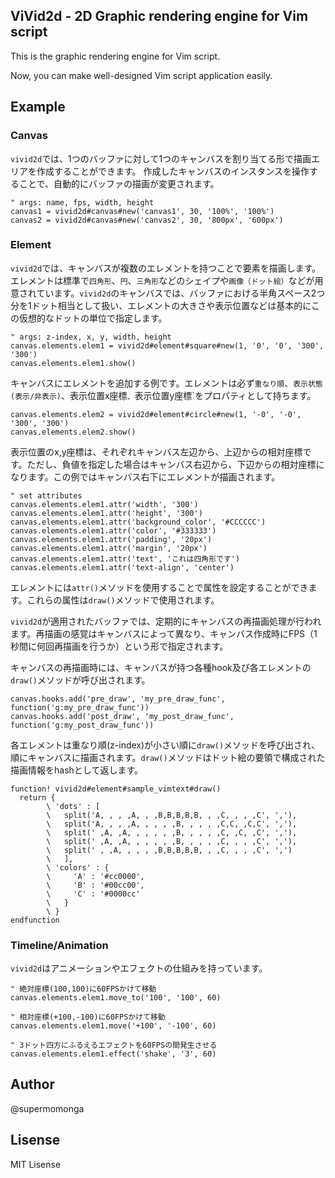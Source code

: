 ## ViVid2d - 2D Graphic rendering engine for Vim script

This is the graphic rendering engine for Vim script.

Now, you can make well-designed Vim script application easily.

## Example

### Canvas

`vivid2d`では、1つのバッファに対して1つのキャンバスを割り当てる形で描画エリアを作成することができます。
作成したキャンバスのインスタンスを操作することで、自動的にバッファの描画が変更されます。

```vim
" args: name, fps, width, height
canvas1 = vivid2d#canvas#new('canvas1', 30, '100%', '100%')
canvas2 = vivid2d#canvas#new('canvas2', 30, '800px', '600px')
```

### Element

`vivid2d`では、キャンバスが複数のエレメントを持つことで要素を描画します。エレメントは標準で`四角形`、`円`、`三角形`などのシェイプや`画像（ドット絵）`などが用意されています。`vivid2d`のキャンバスでは、バッファにおける半角スペース2つ分を1ドット相当として扱い、エレメントの大きさや表示位置などは基本的にこの仮想的なドットの単位で指定します。

```vim
" args: z-index, x, y, width, height
canvas.elements.elem1 = vivid2d#element#square#new(1, '0', '0', '300', '300')
canvas.elements.elem1.show()
```

キャンバスにエレメントを追加する例です。エレメントは必ず`重なり順`、`表示状態(表示/非表示)`、表示位置x座標`、`表示位置y座標`をプロパティとして持ちます。



```vim
canvas.elements.elem2 = vivid2d#element#circle#new(1, '-0', '-0', '300', '300')
canvas.elements.elem2.show()
```

表示位置のx,y座標は、それぞれキャンバス左辺から、上辺からの相対座標です。ただし、負値を指定した場合はキャンバス右辺から、下辺からの相対座標になります。この例ではキャンバス右下にエレメントが描画されます。


```vim
" set attributes
canvas.elements.elem1.attr('width', '300')
canvas.elements.elem1.attr('height', '300')
canvas.elements.elem1.attr('background_color', '#CCCCCC')
canvas.elements.elem1.attr('color', '#333333')
canvas.elements.elem1.attr('padding', '20px')
canvas.elements.elem1.attr('margin', '20px')
canvas.elements.elem1.attr('text', 'これは四角形です')
canvas.elements.elem1.attr('text-align', 'center')
```

エレメントには`attr()`メソッドを使用することで属性を設定することができます。これらの属性は`draw()`メソッドで使用されます。




`vivid2d`が適用されたバッファでは、定期的にキャンバスの再描画処理が行われます。再描画の感覚はキャンバスによって異なり、キャンバス作成時にFPS（1秒間に何回再描画を行うか）という形で指定されます。

キャンバスの再描画時には、キャンバスが持つ各種hook及び各エレメントの`draw()`メソッドが呼び出されます。

```vim
canvas.hooks.add('pre_draw', 'my_pre_draw_func', function('g:my_pre_draw_func'))
canvas.hooks.add('post_draw', 'my_post_draw_func', function('g:my_post_draw_func'))
```

各エレメントは重なり順(z-index)が小さい順に`draw()`メソッドを呼び出され、順にキャンバスに描画されます。`draw()`メソッドはドット絵の要領で構成された描画情報をhashとして返します。

```vim
function! vivid2d#element#sample_vimtext#draw()
  return {
        \ 'dots' : [
        \   split('A, , , ,A, , ,B,B,B,B,B, , ,C, , , ,C', ','),
        \   split('A, , , ,A, , , , ,B, , , , ,C,C, ,C,C', ','),
        \   split(' ,A, ,A, , , , , ,B, , , , ,C, ,C, ,C', ','),
        \   split(' ,A, ,A, , , , , ,B, , , , ,C, , , ,C', ','),
        \   split(' , ,A, , , , ,B,B,B,B,B, , ,C, , , ,C', ',')
        \   ],
        \ 'colors' : {
        \     'A' : '#cc0000',
        \     'B' : '#00cc00',
        \     'C' : '#0000cc'
        \   }
        \ }
endfunction
```

### Timeline/Animation

`vivid2d`はアニメーションやエフェクトの仕組みを持っています。

```vim
" 絶対座標(100,100)に60FPSかけて移動
canvas.elements.elem1.move_to('100', '100', 60)
```

```vim
" 相対座標(+100,-100)に60FPSかけて移動
canvas.elements.elem1.move('+100', '-100', 60)
```

```vim
" 3ドット四方にふるえるエフェクトを60FPSの間発生させる
canvas.elements.elem1.effect('shake', '3', 60)
```



## Author

@supermomonga


## Lisense

MIT Lisense
